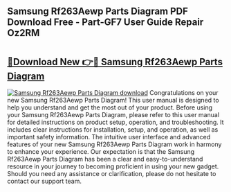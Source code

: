 ## Samsung Rf263Aewp Parts Diagram PDF Download Free - Part-GF7 User Guide Repair Oz2RM

# <h2><a href="http://dftl1mn.blite.top/?on=Samsung+Rf263Aewp+Parts+Diagram">🔗Download New 👉🔴 Samsung Rf263Aewp Parts Diagram</a></h2>

[![Samsung Rf263Aewp Parts Diagram download](https://i.imgur.com/lujVjoI.png)](http://dftl1mn.blite.top/?on=Samsung+Rf263Aewp+Parts+Diagram)
Congratulations on your new Samsung Rf263Aewp Parts Diagram! This user manual is designed to help you understand and get the most out of your product. Before using your Samsung Rf263Aewp Parts Diagram, please refer to this user manual for detailed instructions on product setup, operation, and troubleshooting. It includes clear instructions for installation, setup, and operation, as well as important safety information. The intuitive user interface and advanced features of your new Samsung Rf263Aewp Parts Diagram work in harmony to enhance your experience. Our expectation is that the Samsung Rf263Aewp Parts Diagram has been a clear and easy-to-understand resource in your journey to becoming proficient in using your new gadget. Should you need any assistance or clarification, please do not hesitate to contact our support team.
